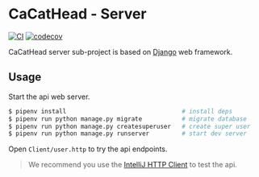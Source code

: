 # CaCatHead - Server

[![CI](https://github.com/XLoJ/CaCatHead/actions/workflows/ci.yml/badge.svg)](https://github.com/XLoJ/CaCatHead/actions/workflows/ci.yml) [![codecov](https://codecov.io/gh/XLoJ/CaCatHead/branch/main/graph/badge.svg?token=PEALBR8V0B)](https://codecov.io/gh/XLoJ/CaCatHead)

CaCatHead server sub-project is based on [Django](https://www.djangoproject.com/) web framework.

## Usage

Start the api web server.

```bash
$ pipenv install                                # install deps
$ pipenv run python manage.py migrate           # migrate database
$ pipenv run python manage.py createsuperuser   # create super user
$ pipenv run python manage.py runserver         # start dev server
```

Open `Client/user.http` to try the api endpoints.

> We recommend you use the [IntelliJ HTTP Client](https://www.jetbrains.com/help/idea/http-client-in-product-code-editor.html) to test the api.
